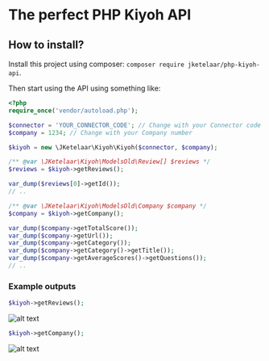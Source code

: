 # The perfect PHP Kiyoh API

## How to install?
Install this project using composer: `composer require jketelaar/php-kiyoh-api`.

Then start using the API using something like:

```php
<?php
require_once('vendor/autoload.php');

$connector = 'YOUR_CONNECTOR_CODE'; // Change with your Connector code
$company = 1234; // Change with your Company number

$kiyoh = new \JKetelaar\Kiyoh\Kiyoh($connector, $company);

/** @var \JKetelaar\Kiyoh\ModelsOld\Review[] $reviews */
$reviews = $kiyoh->getReviews();

var_dump($reviews[0]->getId());
// ..

/** @var \JKetelaar\Kiyoh\ModelsOld\Company $company */
$company = $kiyoh->getCompany();

var_dump($company->getTotalScore());
var_dump($company->getUrl());
var_dump($company->getCategory());
var_dump($company->getCategory()->getTitle());
var_dump($company->getAverageScores()->getQuestions());
// ..
```

### Example outputs
```php
$kiyoh->getReviews();
```
![alt text](docs/get_reviews_sample.png "getReviews() sample data")

```php
$kiyoh->getCompany();
```
![alt text](docs/get_company_sample.png "getCompany() sample data")
